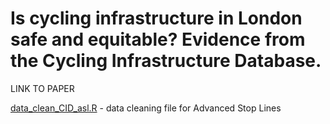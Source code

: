 # Is cycling infrastructure in London safe and equitable? Evidence from the Cycling Infrastructure Database.

LINK TO PAPER


[data_clean_CID_asl.R](data_clean_CID_asl.R) - data cleaning file for Advanced Stop Lines